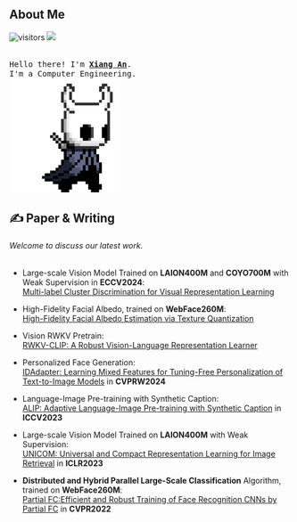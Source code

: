 ## About Me
![visitors](https://visitor-badge.laobi.icu/badge?page_id=anxiangsir.anxiangsir)
[![](https://img.shields.io/github/followers/anxiangsir?color=27da6b&logo=Handshake)](https://github.com/anxiangsir?tab=followers)
<p align="left">
<br>
<samp>
Hello there! I'm <b><a rel="nofollow noopener noreferrer" target="_blank" href="https://scholar.google.com.hk/citations?user=1ckaPgwAAAAJ&hl=zh-CN">Xiang An</a></b>.
<br>I'm a Computer Engineering.<br>  
</samp>
<img src="https://raw.githubusercontent.com/TanZng/TanZng/master/assets/hollor_knight3.gif" width="200" alt=""/>
</p>





## &#x270d; Paper & Writing

###### Welcome to discuss our latest work.



- Large-scale Vision Model Trained on **LAION400M** and **COYO700M** with Weak Supervision in **ECCV2024**:  
[Multi-label Cluster Discrimination for Visual Representation Learning](https://arxiv.org/abs/2407.17331)




- High-Fidelity Facial Albedo, trained on **WebFace260M**:  
[High-Fidelity Facial Albedo Estimation via Texture Quantization](https://hifialbedo.github.io/)



- Vision RWKV Pretrain:  
[RWKV-CLIP: A Robust Vision-Language Representation Learner](https://github.com/deepglint/RWKV-CLIP/tree/main)



- Personalized Face Generation:  
[IDAdapter: Learning Mixed Features for Tuning-Free Personalization of Text-to-Image Models](https://arxiv.org/html/2403.13535v2) in **CVPRW2024**




- Language-Image Pre-training with Synthetic Caption:  
[ALIP: Adaptive Language-Image Pre-training with Synthetic Caption](https://openaccess.thecvf.com/content/ICCV2023/papers/Yang_ALIP_Adaptive_Language-Image_Pre-Training_with_Synthetic_Caption_ICCV_2023_paper.pdf)  in **ICCV2023**


- Large-scale Vision Model Trained on **LAION400M** with Weak Supervision:  
[UNICOM: Universal and Compact Representation Learning for Image Retrieval](https://arxiv.org/pdf/2304.05884) in **ICLR2023**


- **Distributed and Hybrid Parallel Large-Scale Classification** Algorithm, trained on **WebFace260M**:  
[Partial FC:Efficient and Robust Training of Face Recognition CNNs by Partial FC](https://openaccess.thecvf.com/content/CVPR2022/papers/An_Killing_Two_Birds_With_One_Stone_Efficient_and_Robust_Training_CVPR_2022_paper.pdf) in **CVPR2022**    



<!--
![](http://profile-counter.glitch.me/anxiangsir/count.svg)
**anxiangsir/anxiangsir** is a ✨ _special_ ✨ repository because its `README.md` (this file) appears on your GitHub profile.

Here are some ideas to get you started:

- 🔭 I’m currently working on ...
- 🌱 I’m currently learning ...
- 👯 I’m looking to collaborate on ...
- 🤔 I’m looking for help with ...
- 💬 Ask me about ...
- 📫 How to reach me: ...
- 😄 Pronouns: ...
- ⚡ Fun fact: ...
-->


